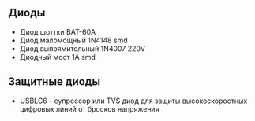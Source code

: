 
## Диоды
- Диод шоттки BAT-60A
- Диод маломощный 1N4148 smd
- Диод выпрямительный 1N4007 220V
- Диодный мост 1А smd


## Защитные диоды
- USBLC6 - супрессор или TVS диод для защиты высокоскоростных цифровых линий от бросков напряжения